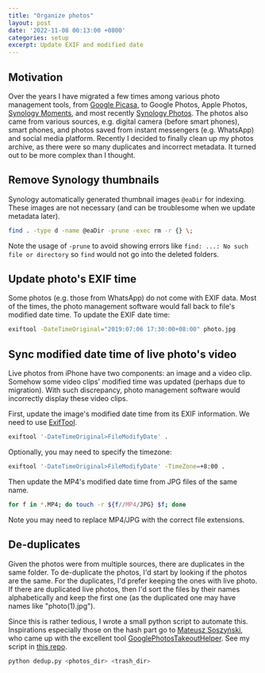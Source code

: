 ```yaml
---
title: "Organize photos"
layout: post
date: '2022-11-08 00:13:00 +0800'
categories: setup
excerpt: Update EXIF and modified date
---
```


## Motivation

Over the years I have migrated a few times among various photo management tools, from [Google Picasa](https://en.wikipedia.org/wiki/Picasa), to Google Photos, Apple Photos, [Synology Moments](https://www.synology.com/en-sg/dsm/feature/moments), and most recently [Synology Photos](https://www.synology.com/en-sg/dsm/feature/photos). The photos also came from various sources, e.g. digital camera (before smart phones), smart phones, and photos saved from instant messengers (e.g. WhatsApp) and social media platform. Recently I decided to finally clean up my photos archive, as there were so many duplicates and incorrect metadata. It turned out to be more complex than I thought.

## Remove Synology thumbnails

Synology automatically generated thumbnail images `@eaDir` for indexing. These images are not necessary (and can be troublesome when we update metadata later).

```bash
find . -type d -name @eaDir -prune -exec rm -r {} \;
```

Note the usage of `-prune` to avoid showing errors like `find: ...: No such file or directory` so `find` would not go into the deleted folders.

## Update photo's EXIF time

Some photos (e.g. those from WhatsApp) do not come with EXIF data. Most of the times, the photo management software would fall back to file's modified date time. To update the EXIF date time:

```bash
exiftool -DateTimeOriginal="2019:07:06 17:30:00+08:00" photo.jpg
```

## Sync modified date time of live photo's video

Live photos from iPhone have two components: an image and a video clip. Somehow some video clips' modified time was updated (perhaps due to migration). With such discrepancy, photo management software would incorrectly display these video clips.

First, update the image's modified date time from its EXIF information. We need to use [ExifTool](https://exiftool.org/).

```bash
exiftool '-DateTimeOriginal>FileModifyDate' .
```

Optionally, you may need to specify the timezone:

```bash
exiftool '-DateTimeOriginal>FileModifyDate' -TimeZone=+8:00 .
```

Then update the MP4's modified date time from JPG files of the same name.

```bash
for f in *.MP4; do touch -r ${f//MP4/JPG} $f; done
```

Note you may need to replace MP4/JPG with the correct file extensions.

## De-duplicates

Given the photos were from multiple sources, there are duplicates in the same folder. To de-duplicate the photos, I'd start by looking if the photos are the same. For the duplicates, I'd prefer keeping the ones with live photo. If there are duplicated live photos, then I'd sort the files by their names alphabetically and keep the first one (as the duplicated one may have names like "photo(1).jpg").

Since this is rather tedious, I wrote a small python script to automate this. Inspirations especially those on the hash part go to [Mateusz Soszyński](https://github.com/TheLastGimbus), who came up with the excellent tool [GooglePhotosTakeoutHelper](https://github.com/TheLastGimbus/GooglePhotosTakeoutHelper/). See my script in [this repo](https://github.com/zhaonc/photo-utils/blob/main/dedup.py).

```bash
python dedup.py <photos_dir> <trash_dir>
```
